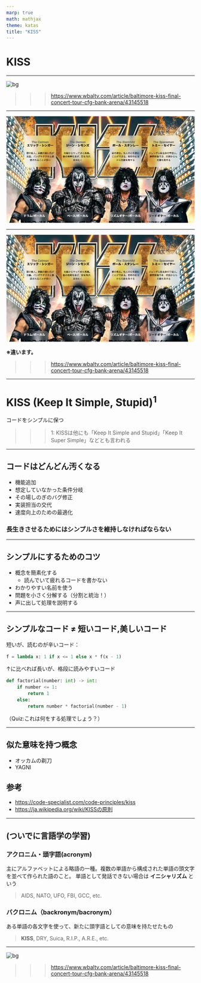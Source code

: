 ```yaml
---
marp: true
math: mathjax
theme: katas
title: "KISS"
---
```

<!-- 
size: 16:9
paginate: true
-->
<!-- header: 勉強会# ― エンジニアとしての解像度を高めるための勉強会-->

# KISS

<!-- 皆さんKISSは知っていますよね？もちろん私も知っています。皆さんもKISSの思い出を胸に今日は臨んでくれていると思います。 -->
<!-- せっかくなので私のKISSの思い出を少し話しますね。恥ずかしいですが、聞き苦しい部分もあるかもですがすみません。 -->
<!-- はじめてKISSと出会ったのは中学時代でした。確かお店を歩いていたときに気になり聞いてみたのがとっかかりだったと思います。
それはもう電撃が走ったような衝撃でした。ビジュアルはすごいのに美しい声で歌っていて、荒々しいパフォーマンスをしながらも
完成された音楽性。日本の様々なバンドが影響を受けたのも頷けるというものです。

・・・そうです、このKISSです
-->

---

![bg](https://kubrick.htvapps.com/htv-prod-media.s3.amazonaws.com/images/kiss-end-of-the-road-world-tour-admat-1-1677694412.jpeg?crop=1.00xw:0.456xh;0,0.0185xh&resize=900:*)

>>> https://www.wbaltv.com/article/baltimore-kiss-final-concert-tour-cfg-bank-arena/43145518

<!-- 1973年に結成され、今もなお活動を続けている伝説的なハードロックバンド。KISSです -->

---

![bg contain](assets/03-KISS_detail.jpg)

<!--
- デビューアルバムは「地獄からの死者」。他にも「地獄の接吻」「地獄の軍団」「地獄のロックファイアー」
- ハードロック＆ヘヴィメタル
- ジーン・シモンズの衣装の重さは18KG
- マリリン・マンソン、スリップノットに影響を与えた。日本だと聖飢魔II, X JapanのYOSHIKIも
- ライブではジーン・シモンズが空を飛んだり火を吹いたり血反吐を吐く
- 松山ケンイチ主演の映画「デトロイト・メタル・シティ」(原作は若杉 公徳(きみのり)作)もデトロイト・ロック・シティから。「映画館スタッフが選ぶ、2008年に最もスクリーンで輝いた映画」では第57位
-->

---

![bg opacity:0.2](assets/03-KISS_detail.jpg)

**※違います。**

>>> https://www.wbaltv.com/article/baltimore-kiss-final-concert-tour-cfg-bank-arena/43145518

---

# KISS (Keep It Simple, Stupid)$^1$

コードをシンプルに保つ

>>> 1: KISSは他にも「Keep It Simple and Stupid」「Keep It Super Simple」などとも言われる

---

## コードはどんどん汚くなる

- 機能追加
- 想定していなかった条件分岐
- その場しのぎのバグ修正
- 実装担当の交代
- 速度向上のための最適化

### 長生きさせるためにはシンプルさを維持しなければならない

---

## シンプルにするためのコツ

- 概念を簡素化する
  - 読んでいて疲れるコードを書かない
- わかりやすい名前を使う
- 問題を小さく分解する（分割と統治！）
- 声に出して処理を説明する

<!-- ラバーダッキング -->

---

## シンプルなコード ≠ 短いコード,美しいコード

短いが、読むのが辛いコード：
```python
f = lambda x: 1 if x <= 1 else x * f(x - 1)
```

↑に比べれば長いが、格段に読みやすいコード
```python
def factorial(number: int) -> int:
    if number <= 1:
        return 1
    else:
        return number * factorial(number - 1)
```

（Quiz:これは何をする処理でしょう？）

---

## 似た意味を持つ概念

- オッカムの剃刀
- YAGNI

<!-- オッカムの剃刀:「ある事実Pを同様に説明できるのであれば仮説の数（または措定される実体の数）は少ないほうが良い」簡単に言うと「説明するために必要以上に多くの仮定を用いるべきではない」や「説明する理論・法則は比較的に単純な方がよい」。オッカムのウィリアムという14世紀の神学者であり哲学者がよく言っていた言葉。カミソリで削ぎ落とそう -->
<!-- You Ain't Gonna Need It. 機能は実際に必要となるまでは追加しないのがよいとする、エクストリーム・プログラミングにおける原則 -->

## 参考

- https://code-specialist.com/code-principles/kiss
- https://ja.wikipedia.org/wiki/KISSの原則

<!--Q:今あるコードがすでに汚いときはどうしたら良い？ A:ボーイスカウトルールを適用してみる-->
<!--Q:シンプルにするための具体的なコーディングガイドとか何かない？ A:個人的には
- Google C++スタイルガイド: https://ttsuki.github.io/styleguide/cppguide.ja.html
- Swift APIデザインガイド: https://www.swift.org/documentation/api-design-guidelines/
- 読みやすいコードのガイドライン: https://www.amazon.co.jp/dp/B0BGX2VGYR / https://amzn.to/3TIqF6X
-->

---

## (ついでに言語学の学習)

<!-- エンジニア界隈に多い -->

### アクロニム・頭字語(acronym)
主にアルファベットによる略語の一種。複数の単語から構成された単語の頭文字を並べて作られた語のこと。
単語として発話できない場合は **イニシャリズム** という

> AIDS, NATO, UFO, FBI, GCC, etc.

### バクロニム（backronym/bacronym）
ある単語の各文字を使って、新たに頭字語としての意味を持たせたもの

> **KISS**, DRY, Suica, R.I.P., A.R.E., etc.

<!--
AIDS: 後天性免疫不全症候群、Acquired immune deficiency syndrome
UFO: 未確認飛行物体、unidentified flying object
FBI: 連邦捜査局、Federal Bureau of Investigation
GCC: GNU Compiler Collection
-->
<!--
SOS: Save Our Ship(Souls)
Suica: Super Urban Intelligent Card / スイスイ行けるICカード
ARE: アレ。Aim, Respect, Empower
R.I.P.: Rest In Peace。本来はラテン語で「安らかに眠れ」を意味する「requiescat in pace(レクウィエスカト・イン・パーチェ)」
-->

---

![bg](https://kubrick.htvapps.com/htv-prod-media.s3.amazonaws.com/images/kiss-end-of-the-road-world-tour-admat-1-1677694412.jpeg?crop=1.00xw:0.456xh;0,0.0185xh&resize=900:*)

>>> https://www.wbaltv.com/article/baltimore-kiss-final-concert-tour-cfg-bank-arena/43145518